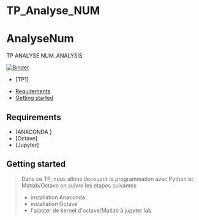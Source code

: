 # TP_Analyse_NUM
# AnalyseNum
TP ANALYSE
 NUM_ANALYSIS
 
 [![Binder](https://mybinder.org/badge_logo.svg)](https://mybinder.org/v2/gh/OumaymaMahfoudhi/TP_Analyse_NUM/main)

 - [TP1]
<!-- START doctoc generated TOC please keep comment here to allow auto update -->
<!-- DON'T EDIT THIS SECTION, INSTEAD RE-RUN doctoc TO UPDATE -->


- [Requirements](#requirements)
- [Getting started](#getting-started)




<!-- END doctoc generated TOC please keep comment here to allow auto update -->

## Requirements

* [ANACONDA ]
* [Octave]
* [Jupyter]

## Getting started 
> Dans ce TP, nous allons decouvrir la programmation avec Python et Matlab/Octave on suivre les etapes suivantes 
> + installation Anaconda 
> + installation Octave  
> + l'ajouter de kernel d'octave/Matlab à jupyter lab
